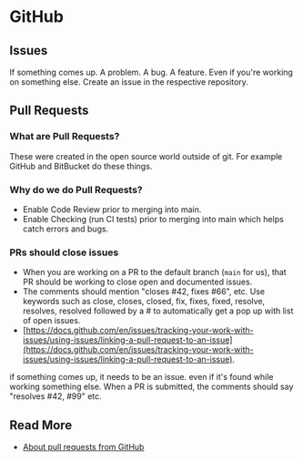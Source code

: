 # GitHub

## Issues

If something comes up. A problem. A bug. A feature. Even if you're working on something else. Create an issue in the respective repository.

## Pull Requests

### What are Pull Requests?

These were created in the open source world outside of git. For example GitHub and BitBucket do these things.

### Why do we do Pull Requests?

* Enable Code Review prior to merging into main.
* Enable Checking (run CI tests) prior to merging into main which helps catch errors and bugs.

### PRs should close issues

* When you are working on a PR to the default branch (`main` for us), that PR should be working to close open and documented issues.
* The comments should mention "closes #42, fixes #66", etc. Use keywords such as close, closes, closed, fix, fixes, fixed, resolve, resolves, resolved followed by a # to automatically get a pop up with list of open issues.
* [https://docs.github.com/en/issues/tracking-your-work-with-issues/using-issues/linking-a-pull-request-to-an-issue](https://docs.github.com/en/issues/tracking-your-work-with-issues/using-issues/linking-a-pull-request-to-an-issue).

if something comes up, it needs to be an issue. even if it's found while working something else. When a PR is submitted, the comments should say "resolves #42, #99" etc.

## Read More

* [About pull requests from GitHub](https://docs.github.com/en/pull-requests/collaborating-with-pull-requests/proposing-changes-to-your-work-with-pull-requests/about-pull-requests)